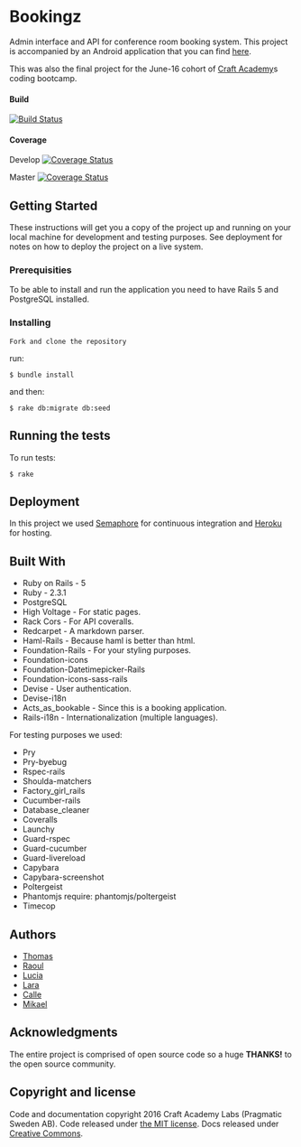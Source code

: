# Bookingz

Admin interface and API for conference room booking system. This project is accompanied by an Android application that you can find [here](https://github.com/CraftAcademy/bookingz_client).

This was also the final project for the June-16 cohort of [Craft Academy](https://github.com/CraftAcademy)s coding bootcamp.



#### Build
[![Build Status](https://semaphoreci.com/api/v1/craftacademy/bookingz/branches/develop/badge.svg)](https://semaphoreci.com/craftacademy/bookingz)

#### Coverage
Develop [![Coverage Status](https://coveralls.io/repos/github/CraftAcademy/bookingz/badge.svg?branch=develop)](https://coveralls.io/github/CraftAcademy/bookingz?branch=develop)

Master [![Coverage Status](https://coveralls.io/repos/github/CraftAcademy/bookingz/badge.svg?branch=master)](https://coveralls.io/github/CraftAcademy/bookingz?branch=master)



## Getting Started

These instructions will get you a copy of the project up and running on your local machine for development and testing purposes. See deployment for notes on how to deploy the project on a live system.

### Prerequisities

To be able to install and run the application you need to have Rails 5 and PostgreSQL installed.

### Installing

```
Fork and clone the repository
```

run:

```
$ bundle install
```
and then:
```
$ rake db:migrate db:seed
```


## Running the tests

To run tests:

```
$ rake
```
## Deployment

In this project we used [Semaphore](https://semaphoreci.com/) for continuous integration and [Heroku](https://www.heroku.com/) for hosting.

## Built With

* Ruby on Rails - 5
* Ruby - 2.3.1
* PostgreSQL
* High Voltage - For static pages.
* Rack Cors - For API coveralls.
* Redcarpet - A markdown parser.
* Haml-Rails - Because haml is better than html.
* Foundation-Rails - For your styling purposes.
* Foundation-icons
* Foundation-Datetimepicker-Rails
* Foundation-icons-sass-rails
* Devise - User authentication.
* Devise-i18n
* Acts_as_bookable - Since this is a booking application.
* Rails-i18n - Internationalization (multiple languages).

For testing purposes we used:

* Pry
* Pry-byebug
* Rspec-rails
* Shoulda-matchers
* Factory_girl_rails
* Cucumber-rails
* Database_cleaner
* Coveralls
* Launchy
* Guard-rspec
* Guard-cucumber
* Guard-livereload
* Capybara
* Capybara-screenshot
* Poltergeist
* Phantomjs require: phantomjs/poltergeist
* Timecop

## Authors

* [Thomas](https://github.com/tochman)
* [Raoul](https://github.com/diraulo)
* [Lucia](https://github.com/luciademoja)
* [Lara](https://github.com/lollypop27)
* [Calle](https://github.com/callea2)
* [Mikael](https://github.com/MikaelFeher)


## Acknowledgments

The entire project is comprised of open source code so a huge **THANKS!** to the open source community.

## Copyright and license

Code and documentation copyright 2016 Craft Academy Labs (Pragmatic Sweden AB).
Code released under [the MIT license](https://opensource.org/licenses/MIT). Docs released under [Creative Commons](https://creativecommons.org/licenses/by-nc/3.0/).
